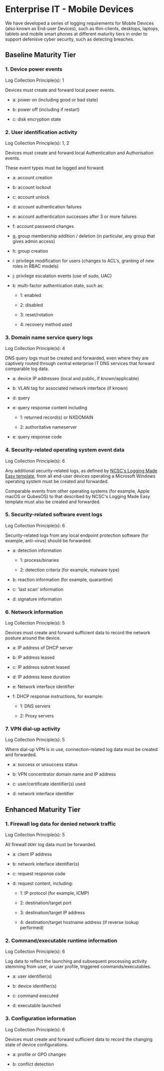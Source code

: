 # Enterprise IT - Mobile Devices

We have developed a series of logging requirements for Mobile Devices \(also known as End-user Devices\), such as thin-clients, desktops, laptops, tablets and mobile smart phones at different maturity tiers in order to support defenisve cyber security, such as detecting breaches.

## Baseline Maturity Tier

### 1. Device power events

Log Collection Principle\(s\): 1

Devices must create and forward local power events.

-   a: power on \(including good or bad state\)

-   b: power off \(including if restart\)

-   c: disk encryption state


### 2. User identification activity

Log Collection Principle\(s\): 1, 2

Devices must create and forward local Authentication and Authorisation events.

These event types must be logged and forward:

-   a: account creation

-   b: account lockout

-   c: account unlock

-   d: account authentication failures

-   e: account authentication successes after 3 or more failures

-   f: account password changes

-   g, group membership addition / deletion \(in particular, any group that gives admin access\)

-   h: group creation

-   i: privilege modification for users \(changes to ACL's, granting of new roles in RBAC models\)

-   j: privilege escalation events \(use of sudo, UAC\)

-   k: multi-factor authentication state, such as:

    -   1: enabled

    -   2: disabled

    -   3: reset/rotation

    -   4: recovery method used


### 3. Domain name service query logs

Log Collection Principle\(s\): 4

DNS query logs must be created and forwarded, even where they are captively routed through central enterprise IT DNS services that forward comparable log data.

-   a: device IP addresses \(local and public, if known/applicable\)

-   b: VLAN tag for associated network interface \(if known\)

-   d: query

-   e: query response content including

    -   1: returned record\(s\) or NXDOMAIN

    -   2: authoritative nameserver

-   e: query response code


### 4. Security-related operating system event data

Log Collection Principle\(s\): 6

Any additional security-related logs, as defined by [NCSC's Logging Made Easy template](https://github.com/ukncsc/), from all end-user devices operating a Microsoft Windows operating system must be created and forwarded.

Comparable events from other operating systems \(for example, Apple macOS or QubesOS\) to that described by NCSC's Logging Made Easy template must also be created and forwarded.

### 5. Security-related software event logs

Log Collection Principle\(s\): 6

Security-related logs from any local endpoint protection software \(for example, anti-virus\) should be forwarded.

-   a: detection information

    -   1: process/binaries

    -   2: detection criteria \(for example, malware type\)

-   b: reaction information \(for example, quarantine\)

-   c: 'last scan' information

-   d: signature information


### 6. Network information

Log Collection Principle\(s\): 5

Devices must create and forward sufficient data to record the network posture around the device.

-   a: IP address of DHCP server

-   b: IP address leased

-   c: IP address subnet leased

-   d: IP address lease duration

-   e: Network interface identifier

-   f: DHCP response instructions, for example:

    -   1: DNS servers

    -   2: Proxy servers


### 7. VPN dial-up activity

Log Collection Principle\(s\): 5

Where dial-up VPN is in use, connection-related log data must be created and forwarded.

-   a: success or unsuccess status

-   b: VPN concentrator domain name and IP address

-   c: user/certificate identifier\(s\) used

-   d: network interface identifier


## Enhanced Maturity Tier

### 1. Firewall log data for denied network traffic

Log Collection Principle\(s\): 5

All firewall `DENY` log data must be forwarded.

-   a: client IP address

-   b: network interface identifier\(s\)

-   c: request response code

-   d: request content, including:

    -   1: IP protocol \(for example, ICMP\)

    -   2: destination/target port

    -   3: destination/target IP address

    -   4: destination/target hostname address \(if reverse lookup performed\)


### 2. Command/executable runtime information

Log Collection Principle\(s\): 6

Log data to reflect the launching and subsequent processing activity stemming from user, or user profile, triggered commands/executables.

-   a: user identifier\(s\)

-   b: device identifier\(s\)

-   c: command executed

-   d: executable launched


### 3. Configuration information

Log Collection Principle\(s\): 6

Devices must create and forward sufficient data to record the changing state of device configurations.

-   a: profile or GPO changes

-   b: conflict detection


